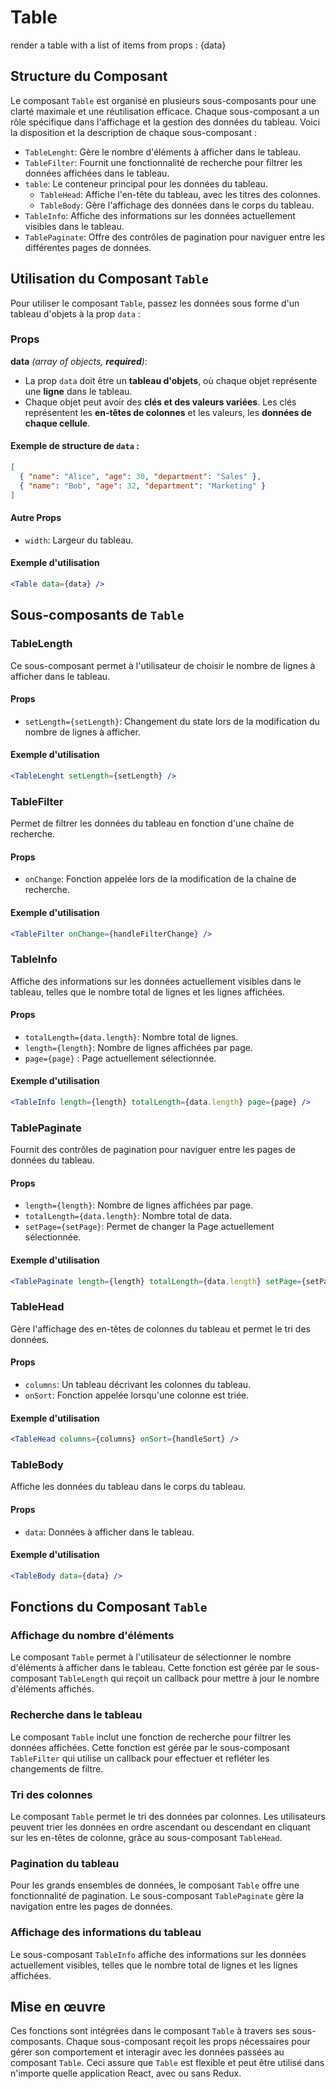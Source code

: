 # Table

render a table with a list of items from props : {data}

## Structure du Composant

Le composant `Table` est organisé en plusieurs sous-composants pour une clarté maximale et une réutilisation efficace. Chaque sous-composant a un rôle spécifique dans l'affichage et la gestion des données du tableau. Voici la disposition et la description de chaque sous-composant :

- `TableLenght`: Gère le nombre d'éléments à afficher dans le tableau.
- `TableFilter`: Fournit une fonctionnalité de recherche pour filtrer les données affichées dans le tableau.
- `table`: Le conteneur principal pour les données du tableau.
  - `TableHead`: Affiche l'en-tête du tableau, avec les titres des colonnes.
  - `TableBody`: Gère l'affichage des données dans le corps du tableau.
- `TableInfo`: Affiche des informations sur les données actuellement visibles dans le tableau.
- `TablePaginate`: Offre des contrôles de pagination pour naviguer entre les différentes pages de données.

## Utilisation du Composant `Table`

Pour utiliser le composant `Table`, passez les données sous forme d'un tableau d'objets à la prop `data` :

### Props

**data** _(array of objects, **required**)_:

- La prop `data` doit être un **tableau d'objets**, où chaque objet représente une **ligne** dans le tableau.
- Chaque objet peut avoir des **clés et des valeurs variées**. Les clés représentent les **en-têtes de colonnes** et les valeurs, les **données de chaque cellule**.

#### Exemple de structure de `data` :

```json
[
  { "name": "Alice", "age": 30, "department": "Sales" },
  { "name": "Bob", "age": 32, "department": "Marketing" }
]
```

#### Autre Props

- `width`: Largeur du tableau.

#### Exemple d'utilisation

```jsx
<Table data={data} />
```

## Sous-composants de `Table`

### TableLength

Ce sous-composant permet à l'utilisateur de choisir le nombre de lignes à afficher dans le tableau.

#### Props

- `setLength={setLength}`: Changement du state lors de la modification du nombre de lignes à afficher.

#### Exemple d'utilisation

```jsx
<TableLenght setLength={setLength} />
```

### TableFilter

Permet de filtrer les données du tableau en fonction d'une chaîne de recherche.

#### Props

- `onChange`: Fonction appelée lors de la modification de la chaîne de recherche.

#### Exemple d'utilisation

```jsx
<TableFilter onChange={handleFilterChange} />
```

### TableInfo

Affiche des informations sur les données actuellement visibles dans le tableau, telles que le nombre total de lignes et les lignes affichées.

#### Props

- `totalLength={data.length}`: Nombre total de lignes.
- `length={length}`: Nombre de lignes affichées par page.
- `page={page}` : Page actuellement sélectionnée.

#### Exemple d'utilisation

```jsx
<TableInfo length={length} totalLength={data.length} page={page} />
```

### TablePaginate

Fournit des contrôles de pagination pour naviguer entre les pages de données du tableau.

#### Props

- `length={length}`: Nombre de lignes affichées par page.
- `totalLength={data.length}`: Nombre total de data.
- `setPage={setPage}`: Permet de changer la Page actuellement sélectionnée.

#### Exemple d'utilisation

```jsx
<TablePaginate length={length} totalLength={data.length} setPage={setPage} />
```

### TableHead

Gère l'affichage des en-têtes de colonnes du tableau et permet le tri des données.

#### Props

- `columns`: Un tableau décrivant les colonnes du tableau.
- `onSort`: Fonction appelée lorsqu'une colonne est triée.

#### Exemple d'utilisation

```jsx
<TableHead columns={columns} onSort={handleSort} />
```

### TableBody

Affiche les données du tableau dans le corps du tableau.

#### Props

- `data`: Données à afficher dans le tableau.

#### Exemple d'utilisation

```jsx
<TableBody data={data} />
```

## Fonctions du Composant `Table`

### Affichage du nombre d'éléments

Le composant `Table` permet à l'utilisateur de sélectionner le nombre d'éléments à afficher dans le tableau. Cette fonction est gérée par le sous-composant `TableLength` qui reçoit un callback pour mettre à jour le nombre d'éléments affichés.

### Recherche dans le tableau

Le composant `Table` inclut une fonction de recherche pour filtrer les données affichées. Cette fonction est gérée par le sous-composant `TableFilter` qui utilise un callback pour effectuer et refléter les changements de filtre.

### Tri des colonnes

Le composant `Table` permet le tri des données par colonnes. Les utilisateurs peuvent trier les données en ordre ascendant ou descendant en cliquant sur les en-têtes de colonne, grâce au sous-composant `TableHead`.

### Pagination du tableau

Pour les grands ensembles de données, le composant `Table` offre une fonctionnalité de pagination. Le sous-composant `TablePaginate` gère la navigation entre les pages de données.

### Affichage des informations du tableau

Le sous-composant `TableInfo` affiche des informations sur les données actuellement visibles, telles que le nombre total de lignes et les lignes affichées.

## Mise en œuvre

Ces fonctions sont intégrées dans le composant `Table` à travers ses sous-composants. Chaque sous-composant reçoit les props nécessaires pour gérer son comportement et interagir avec les données passées au composant `Table`. Ceci assure que `Table` est flexible et peut être utilisé dans n'importe quelle application React, avec ou sans Redux.
